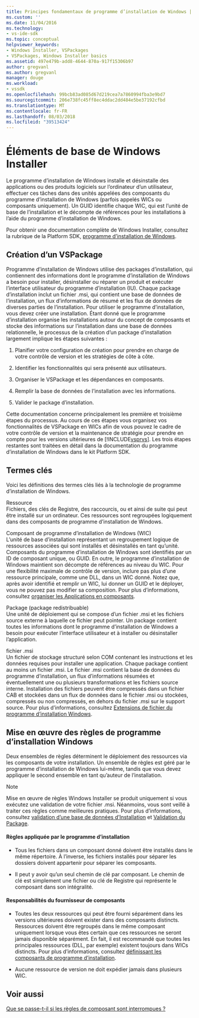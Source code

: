 ```yaml
---
title: Principes fondamentaux de programme d’installation de Windows | Microsoft Docs
ms.custom: ''
ms.date: 11/04/2016
ms.technology:
- vs-ide-sdk
ms.topic: conceptual
helpviewer_keywords:
- Windows Installer, VSPackages
- VSPackages, Windows Installer basics
ms.assetid: 497e479b-add8-4644-870a-917f15306b97
author: gregvanl
ms.author: gregvanl
manager: douge
ms.workload:
- vssdk
ms.openlocfilehash: 99bcb83ad085d67d219cea7a7860994fba3e9bd7
ms.sourcegitcommit: 206e738fc45ff8ec4ddac2dd484e5be37192cfbd
ms.translationtype: MT
ms.contentlocale: fr-FR
ms.lasthandoff: 08/03/2018
ms.locfileid: "39513424"
---
```

# <a name="windows-installer-basics"></a>Éléments de base de Windows Installer
Le programme d’installation de Windows installe et désinstalle des applications ou des produits logiciels sur l’ordinateur d’un utilisateur, effectuer ces tâches dans des unités appelées des composants du programme d’installation de Windows (parfois appelés WICs ou composants uniquement). Un GUID identifie chaque WIC, qui est l’unité de base de l’installation et le décompte de références pour les installations à l’aide du programme d’installation de Windows.  
  
 Pour obtenir une documentation complète de Windows Installer, consultez la rubrique de la Platform SDK, [programme d’installation de Windows](http://msdn.microsoft.com/library/aa372866.aspx).  
  
## <a name="authoring-a-vspackage"></a>Création d’un VSPackage  
 Programme d’installation de Windows utilise des packages d’installation, qui contiennent des informations dont le programme d’installation de Windows a besoin pour installer, désinstaller ou réparer un produit et exécuter l’interface utilisateur du programme d’installation (IU). Chaque package d’installation inclut un fichier .msi, qui contient une base de données de l’installation, un flux d’informations de résumé et les flux de données de diverses parties de l’installation. Pour utiliser le programme d’installation, vous devez créer une installation. Étant donné que le programme d’installation organise les installations autour du concept de composants et stocke des informations sur l’installation dans une base de données relationnelle, le processus de la création d’un package d’installation largement implique les étapes suivantes :  
  
1.  Planifier votre configuration de création pour prendre en charge de votre contrôle de version et les stratégies de côte à côte.  
  
2.  Identifier les fonctionnalités qui sera présenté aux utilisateurs.  
  
3.  Organiser le VSPackage et les dépendances en composants.  
  
4.  Remplir la base de données de l’installation avec les informations.  
  
5.  Valider le package d’installation.  
  
 Cette documentation concerne principalement les première et troisième étapes du processus. Au cours de ces étapes vous organisez vos fonctionnalités de VSPackage en WICs afin de vous pouvez le cadre de votre contrôle de version et la maintenance de stratégie pour prendre en compte pour les versions ultérieures de [!INCLUDE[vsprvs](../../code-quality/includes/vsprvs_md.md)]. Les trois étapes restantes sont traitées en détail dans la documentation du programme d’installation de Windows dans le kit Platform SDK.  
  
## <a name="key-terms"></a>Termes clés  
 Voici les définitions des termes clés liés à la technologie de programme d’installation de Windows.  
  
 Ressource  
 Fichiers, des clés de Registre, des raccourcis, ou et ainsi de suite qui peut être installé sur un ordinateur. Ces ressources sont regroupées logiquement dans des composants de programme d’installation de Windows.  
  
 Composant de programme d’installation de Windows (WIC)  
 L’unité de base d’installation représentant un regroupement logique de ressources associées qui sont installés et désinstallés en tant qu’unité. Composants du programme d’installation de Windows sont identifiés par un ID de composant unique, ou GUID. En outre, le programme d’installation de Windows maintient son décompte de références au niveau du WIC. Pour une flexibilité maximale de contrôle de version, inclure pas plus d’une ressource principale, comme une DLL, dans un WIC donné. Notez que, après avoir identifié et remplir un WIC, lui donner un GUID et le déployer, vous ne pouvez pas modifier sa composition. Pour plus d’informations, consultez [organiser les Applications en composants](/windows/desktop/Msi/organizing-applications-into-components).  
  
 Package (package redistribuable)  
 Une unité de déploiement qui se compose d’un fichier .msi et les fichiers source externe à laquelle ce fichier peut pointer. Un package contient toutes les informations dont le programme d’installation de Windows a besoin pour exécuter l’interface utilisateur et à installer ou désinstaller l’application.  
  
 fichier .msi  
 Un fichier de stockage structuré selon COM contenant les instructions et les données requises pour installer une application. Chaque package contient au moins un fichier .msi. Le fichier .msi contient la base de données du programme d’installation, un flux d’informations résumées et éventuellement une ou plusieurs transformations et les fichiers source interne. Installation des fichiers peuvent être compressés dans un fichier CAB et stockées dans un flux de données dans le fichier .msi ou stockées, compressés ou non compressés, en dehors du fichier .msi sur le support source. Pour plus d’informations, consultez [Extensions de fichier du programme d’installation Windows](/windows/desktop/Msi/windows-installer-file-extensions).  
  
## <a name="windows-installer-rules-enforcement"></a>Mise en œuvre des règles de programme d’installation Windows  
 Deux ensembles de règles déterminent le déploiement des ressources via les composants de votre installation. Un ensemble de règles est géré par le programme d’installation de Windows lui-même, tandis que vous devez appliquer le second ensemble en tant qu’auteur de l’installation.  
  
> [!NOTE]
>  Mise en œuvre de règles Windows Installer se produit uniquement si vous exécutez une validation de votre fichier .msi. Néanmoins, vous sont veillé à traiter ces règles comme meilleures pratiques. Pour plus d’informations, consultez [validation d’une base de données d’Installation](/windows/desktop/Msi/validating-an-installation-database) et [Validation du Package](/windows/desktop/Msi/package-validation).  
  
#### <a name="installer-enforced-rules"></a>Règles appliquée par le programme d’installation  
  
-   Tous les fichiers dans un composant donné doivent être installés dans le même répertoire. À l’inverse, les fichiers installés pour séparer les dossiers doivent appartenir pour séparer les composants.  
  
-   Il peut y avoir qu’un seul chemin de clé par composant. Le chemin de clé est simplement une fichier ou clé de Registre qui représente le composant dans son intégralité.  
  
#### <a name="component-provider-responsibilities"></a>Responsabilités du fournisseur de composants  
  
-   Toutes les deux ressources qui peut être fourni séparément dans les versions ultérieures doivent exister dans des composants distincts. Ressources doivent être regroupés dans le même composant uniquement lorsque vous êtes certain que ces ressources ne seront jamais disponible séparément. En fait, il est recommandé que toutes les principales ressources (DLL, par exemple) existent toujours dans WICs distincts. Pour plus d’informations, consultez [définissant les composants de programme d’installation](/windows/desktop/Msi/defining-installer-components).  
  
-   Aucune ressource de version ne doit expédier jamais dans plusieurs WIC.  
  
## <a name="see-also"></a>Voir aussi  
 [Que se passe-t-il si les règles de composant sont interrompues ?](http://msdn.microsoft.com/library/aa372795\(VS.85\).aspx)